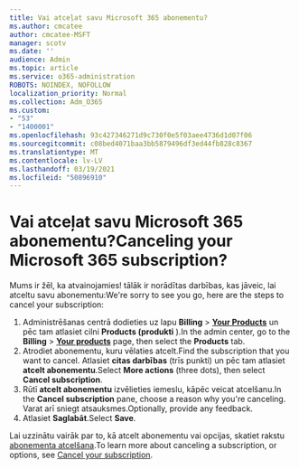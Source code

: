 ```yaml
---
title: Vai atceļat savu Microsoft 365 abonementu?
ms.author: cmcatee
author: cmcatee-MSFT
manager: scotv
ms.date: ''
audience: Admin
ms.topic: article
ms.service: o365-administration
ROBOTS: NOINDEX, NOFOLLOW
localization_priority: Normal
ms.collection: Adm_O365
ms.custom:
- "53"
- "1400001"
ms.openlocfilehash: 93c427346271d9c730f0e5f03aee4736d1d07f06
ms.sourcegitcommit: c08bed4071baa3bb5879496df3ed44fb828c8367
ms.translationtype: MT
ms.contentlocale: lv-LV
ms.lasthandoff: 03/19/2021
ms.locfileid: "50896910"
---
```

# <a name="canceling-your-microsoft-365-subscription"></a><span data-ttu-id="e51ff-102">Vai atceļat savu Microsoft 365 abonementu?</span><span class="sxs-lookup"><span data-stu-id="e51ff-102">Canceling your Microsoft 365 subscription?</span></span>

<span data-ttu-id="e51ff-103">Mums ir žēl, ka atvainojamies! tālāk ir norādītas darbības, kas jāveic, lai atceltu savu abonementu:</span><span class="sxs-lookup"><span data-stu-id="e51ff-103">We're sorry to see you go, here are the steps to cancel your subscription:</span></span>

1. <span data-ttu-id="e51ff-104">Administrēšanas centrā dodieties uz lapu **Billing**  >  **[Your Products](https://go.microsoft.com/fwlink/p/?linkid=842054)** un pēc tam atlasiet cilni **Products (produkti** ).</span><span class="sxs-lookup"><span data-stu-id="e51ff-104">In the admin center, go to the **Billing** > **[Your products](https://go.microsoft.com/fwlink/p/?linkid=842054)** page, then select the **Products** tab.</span></span>
2. <span data-ttu-id="e51ff-105">Atrodiet abonementu, kuru vēlaties atcelt.</span><span class="sxs-lookup"><span data-stu-id="e51ff-105">Find the subscription that you want to cancel.</span></span> <span data-ttu-id="e51ff-106">Atlasiet **citas darbības** (trīs punkti) un pēc tam atlasiet **atcelt abonementu**.</span><span class="sxs-lookup"><span data-stu-id="e51ff-106">Select **More actions** (three dots), then select **Cancel subscription**.</span></span>
3. <span data-ttu-id="e51ff-107">Rūtī **atcelt abonementu** izvēlieties iemeslu, kāpēc veicat atcelšanu.</span><span class="sxs-lookup"><span data-stu-id="e51ff-107">In the **Cancel subscription** pane, choose a reason why you're canceling.</span></span> <span data-ttu-id="e51ff-108">Varat arī sniegt atsauksmes.</span><span class="sxs-lookup"><span data-stu-id="e51ff-108">Optionally, provide any feedback.</span></span>
4. <span data-ttu-id="e51ff-109">Atlasiet **Saglabāt**.</span><span class="sxs-lookup"><span data-stu-id="e51ff-109">Select **Save**.</span></span>

<span data-ttu-id="e51ff-110">Lai uzzinātu vairāk par to, kā atcelt abonementu vai opcijas, skatiet rakstu [abonementa atcelšana](https://docs.microsoft.com/microsoft-365/commerce/subscriptions/cancel-your-subscription).</span><span class="sxs-lookup"><span data-stu-id="e51ff-110">To learn more about canceling a subscription, or options, see [Cancel your subscription](https://docs.microsoft.com/microsoft-365/commerce/subscriptions/cancel-your-subscription).</span></span>
